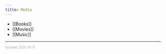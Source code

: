 ```yaml
---
title: Media
---
```


- [[Books]]
- [[Movies]]
- [[Music]]

---

<sup><sub><font color="#a6a6a6">Updated: 2020-10-11</font></sub></sup>
